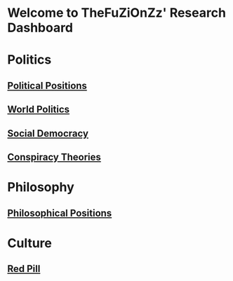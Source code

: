 # Welcome to TheFuZiOnZz' Research Dashboard
# Politics
## [Political Positions](Political%20Positions/Political%20Positions)
## [World Politics](World%20Politics/World%20Politics)
## [Social Democracy](Social%20Democracy/Social%20Democracy)
## [Conspiracy Theories](Conspiracy%20Theories/Conspiracy%20Theories)
# Philosophy
## [Philosophical Positions](Philosophical%20Positions/Philosophical%20Positions)
# Culture
## [Red Pill](Red%20Pill/Red%20Pill)